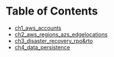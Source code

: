 # Table of Contents

* [ch1_aws_accounts](ch1_aws_accounts.md)
* [ch2_aws_regions_azs_edgelocations](ch2_aws_regions_azs_edgelocations.md)
* [ch3_disaster_recovery_rpo&rto](ch3_disaster_recovery_rpo&rto.md)
* [ch4_data_persistence](ch4_data_persistence.md)
